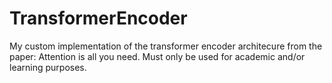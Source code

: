 # TransformerEncoder

My custom implementation of the transformer encoder architecure from the paper: Attention is all you need. Must only be used for academic and/or learning purposes.
